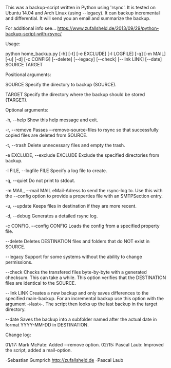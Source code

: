 This was a backup-script written in Python using 'rsync'. It is tested on Ubuntu 14.04 and Arch Linux (using --legacy).
It can backup incremental and differential. It will send you an email and summarize the backup.

For additional info see... https://www.zufallsheld.de/2013/09/29/python-backup-script-with-rsync/

Usage:

python home_backup.py [-h] [-t] [-e EXCLUDE] [-l LOGFILE] [-q] [-m MAIL] [-u]
                      [-d] [-c CONFIG] [--delete] [--legacy] [--check]
                      [--link LINK] [--date]
                        SOURCE TARGET
                     

Positional arguments:

  SOURCE                Specify the directory to backup (SOURCE).
  
  TARGET                Specify the directory where the backup should be
                        stored (TARGET).
                        

Optional arguments:

  -h, --help            Show this help message and exit.

  -r, --remove          Passes --remove-source-files to rsync so that successfully copied files are deleted from SOURCE.

  -t, --trash           Delete unnecessary files and empty the trash.
  
  -e EXCLUDE, --exclude EXCLUDE     Exclude the specified directories from backup.
                        
  -l FILE, --logfile FILE     Specify a log file to create.
                        
  -q, --quiet           Do not print to stdout.
  
  -m MAIL, --mail MAIL  eMail-Adress to send the rsync-log to. Use this with the --config option to provide
                        a properties file with an SMTPSection entry.
                        
  -u, --update          Keeps files in destination if they are more recent.
  
  -d, --debug           Generates a detailed rsync log.
  
  -c CONFIG, --config CONFIG    Loads the config from a specified property file.
                        
  --delete              Deletes DESTINATION files and folders that do NOT exist in SOURCE.
                        
  --legacy              Support for some systems without the ability to change permissions.
                        
  --check               Checks the transfered files byte-by-byte with a generated checksum. This can take a while.
                        This option verifies that the DESTINATION files are identical to the SOURCE.
                        
  --link LINK           Creates a new backup and only saves differences to the specified main-backup. For an
                        incremental backup use this option with the argument ->last<-. The script
                        then looks up the last backup in the target directory.
                        
  --date                Saves the backup into a subfolder named after the actual date in format YYYY-MM-DD in DESTINATION.


Change log:

01/17: Mark McFate: Added --remove option.
02/15: Pascal Laub: Improved the script, added a mail-option.

-Sebastian Gumprich http://zufallsheld.de
-Pascal Laub
